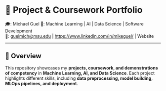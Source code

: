 # 📌 Project & Coursework Portfolio

🎓: Michael Guel
📂: Machine Learning | AI | Data Science | Software Development  
📧: guelmich@msu.edu | https://www.linkedin.com/in/mikeguel/ | Website

---

## 🚀 Overview
This repository showcases my **projects, coursework, and demonstrations of competency** in **Machine Learning, AI, and Data Science**. Each project highlights different skills, including **data preprocessing, model building, MLOps pipelines, and deployment**.  


